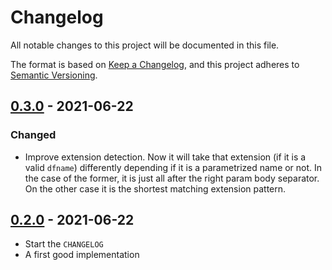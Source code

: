 # Changelog

All notable changes to this project will be documented in this file.

The format is based on [Keep a Changelog](https://keepachangelog.com/en/1.0.0/),
and this project adheres to [Semantic Versioning](https://semver.org/spec/v2.0.0.html).

<!-- ## [Unreleased] -->

## [0.3.0] - 2021-06-22

### Changed

- Improve extension detection. Now it will take that extension (if it is a valid `dfname`) differently
depending if it is a parametrized name or not. In the case of the former, it is just all after the right param body separator. On the other case it is the shortest matching extension pattern.

## [0.2.0] - 2021-06-22

- Start the `CHANGELOG`
- A first good implementation

[Unreleased]: https://github.com/josePereiro/UtilsJL/v0.2.0...HEAD
[0.3.0]: https://github.com/josePereiro/UtilsJL/releases/tag/v0.3.0
[0.2.0]: https://github.com/josePereiro/DataFileNames.jl/compare/v0.1.0...v0.2.0
[DataFileNames]: https://github.com/josePereiro/DataFileNames.jl
[DrWatson]: https://github.com/JuliaDynamics/DrWatson.jl